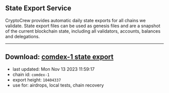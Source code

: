 ## State Export Service
CryptoCrew provides automatic daily state exports for all chains we validate. State export files can be used as genesis files and are a snapshot of the current blockchain state, including all validators, accounts, balances and delegations.

---
**Download: [comdex-1 state export](https://dl.ccvalidators.com/SERVICE/comdex/comdex-1_export_10404337.json)**
---

- last updated: Mon Nov 13 2023 11:59:17
- chain id: `comdex-1`
- export height: `10404337`
- use for: airdrops, local tests, chain recovery
